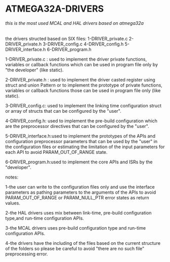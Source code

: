 # ATMEGA32A-DRIVERS
###### this is the most used MCAL and HAL drivers based on atmega32a 
the drivers structed based on SIX files:
                1-DRIVER_private.c
                2-DRIVER_private.h
                3-DRIVER_config.c
                4-DRIVER_config.h
                5-DRIVER_interface.h
                6-DRIVER_program.h

1-DRIVER_private.c : used to implement the driver private functions, variables or callback functions which can be used in program file only by "the developer" (like static).


2-DRIVER_private.h : used to implement the driver casted register using struct and union Pattern or to implement the prototype of private functions, variables or callback functions those can be used in program file only (like static). 


3-DRIVER_config.c: used to implement the linking time configuration struct or array of structs that can be configured by the "user". 


4-DRIVER_config.h: used to implement the pre-build configuration which are the preprocessor directives that can be configured by the "user". 


5-DRIVER_interface.h:used to implement the prototypes of the APIs and configuration preprocessor parameters that can be used by the "user" in the configuration files or estimating the limitation of the input parameters for each API to avoid PARAM_OUT_OF_RANGE state.


6-DRIVER_program.h:used to implement the core APIs and ISRs by the "developer".


notes:
 
   1-the user can write to the configuration files only and use the interface parameters as pathing parameters to the arguments of the APIs to avoid PARAM_OUT_OF_RANGE or PARAM_NULL_PTR error states as return values.
  
   2-the HAL drivers uses mix between link-time, pre-build configuration type,and run-time configuration APIs.
 
   3-the MCAL drivers uses pre-build configuration type and run-time configuration APIs.
 
   4-the drivers have the including of the files based on the current structure of the folders so please be careful to avoid "there are no such file" preprocessing error.
                     
